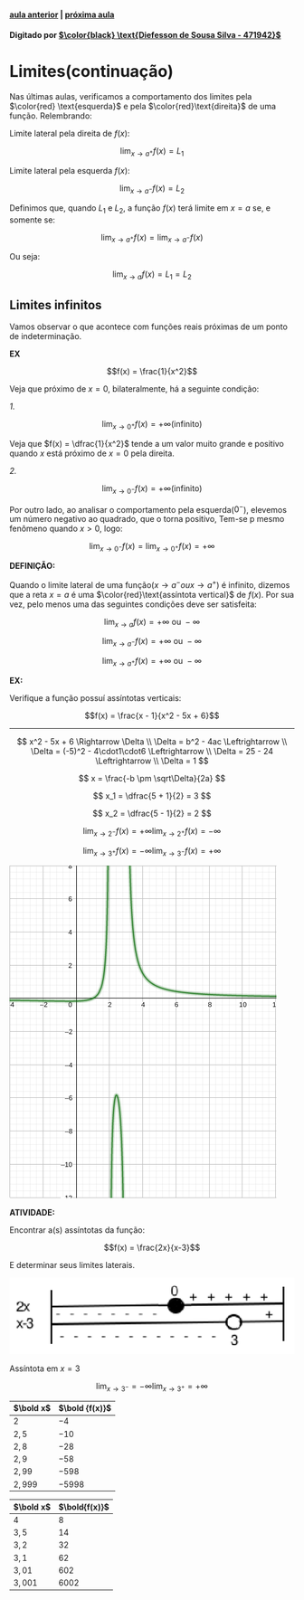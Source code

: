  <script>
  MathJax = {
    tex: {inlineMath: [['$', '$'], ['\\(', '\\)']]}
  };
  </script>
  <script id="MathJax-script" async src="https://cdn.jsdelivr.net/npm/mathjax@3/es5/tex-chtml.js"></script>
  
   <script src="https://cdn.jsdelivr.net/npm/mermaid@8.4.0/dist/mermaid.min.js"></script>
 <script>mermaid.initialize({startOnLoad:true});</script>

#### [aula anterior](./03-09-19-limites-e-derrivadas.html) |  [próxima aula](./10-09-19-calculos-usando-propriedades-dos-limites.html)

#### Digitado por [$\color{black} \text{Diefesson de Sousa Silva - 471942}$](mailto://diefesson.so@gmail.com)

# Limites(continuação)

Nas últimas aulas, verificamos a comportamento dos limites pela $\color{red} \text{esquerda}$ e pela $\color{red}\text{direita}$ de uma função. Relembrando:

Limite lateral pela direita de $f(x)$:

$$\lim_{x \rightarrow a^+}f(x) = L_1$$

Limite lateral pela esquerda $f(x)$:

$$\lim_{x \rightarrow a^-}f(x) = L_2$$

Definimos que, quando $L_1$ e $L_2$, a função $f(x)$ terá limite em $x = a$ se, e somente se:

$$\lim_{x \rightarrow a^+}f(x) = \lim_{x \rightarrow a^-}f(x)$$

Ou seja:

$$\lim_{x \rightarrow a}f(x) = L_1 = L_2$$

## Limites infinitos

Vamos observar o que acontece com funções reais próximas de um ponto de indeterminação.

**EX**

$$f(x) = \frac{1}{x^2}$$

Veja que próximo de $x = 0$, bilateralmente, há a seguinte condição:

*1.*

$$\lim_{x \rightarrow 0^+}f(x) = +\infty (\text{infinito})$$

Veja que $f(x) = \dfrac{1}{x^2}$ tende a um valor muito grande e positivo quando $x$ está próximo de $x = 0$ pela direita.

*2.*

$$\lim_{x \rightarrow 0^-}f(x) = +\infty(\text{infinito})$$

Por outro lado, ao analisar o comportamento pela esquerda($0^-$), elevemos um número negativo ao quadrado, que o torna positivo, Tem-se p mesmo fenômeno quando $x > 0$, logo:

$$\lim_{x \rightarrow 0^-}f(x) = \lim_{x \rightarrow 0^+}f(x) = +\infty$$

**DEFINIÇÃO:**

Quando o limite lateral de uma função($x \rightarrow a^- ou x \rightarrow a^+$) é infinito, dizemos que a reta $x = a$ é uma $\color{red}\text{assíntota vertical}$ de $f(x)$. Por sua vez, pelo menos uma das seguintes condições deve ser satisfeita:

$$\lim_{x \rightarrow a}f(x) = +\infty \text{ ou } -\infty$$

$$\lim_{x \rightarrow a^-}f(x) = +\infty \text{ ou } -\infty$$

$$\lim_{x \rightarrow a^+}f(x) = +\infty \text{ ou } -\infty$$

**EX:**

Verifique a função possuí assíntotas verticais:

$$f(x) = \frac{x - 1}{x^2 - 5x + 6}$$

---

$$
x^2 - 5x + 6 \Rightarrow \Delta \\
\Delta = b^2 - 4ac \Leftrightarrow \\
\Delta = (-5)^2 - 4\cdot1\cdot6 \Leftrightarrow \\
\Delta = 25 - 24 \Leftrightarrow \\
\Delta = 1
$$

$$
x = \frac{-b \pm \sqrt\Delta}{2a}
$$

$$
x_1 = \dfrac{5 + 1}{2} = 3
$$

$$
x_2 = \dfrac{5 - 1}{2} = 2
$$

$$
\lim_{x \rightarrow 2^-} f(x) = + \infty
\lim_{x \rightarrow 2^+} f(x) = - \infty
$$

$$
\lim_{x \rightarrow 3^+} f(x) = - \infty
\lim_{x \rightarrow 3^-} f(x) = + \infty
$$

![função 2](./img/funcao-2.png)

**ATIVIDADE:**

Encontrar a(s) assíntotas da função:

$$f(x) = \frac{2x}{x-3}$$

E determinar seus limites laterais.

![gráfico 1](./img/grafico-1.png)

Assíntota em $x = 3$

$$\lim_{x \rightarrow 3^-} = -\infty \lim_{x \rightarrow 3^+} = +\infty$$

$\bold x$ | $\bold {f(x)}$
-|-
$2$     | $-4$
$2,5$   | $-10$
$2,8$   | $-28$
$2,9$   | $-58$
$2,99$  | $-598$
$2,999$ | $-5998$

$\bold x$ | $\bold{f(x)}$
-|-
$4$     | $8$
$3,5$   | $14$
$3,2$   | $32$
$3,1$   | $62$
$3,01$  | $602$
$3,001$ | $6002$
